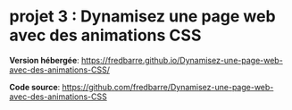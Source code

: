 # projet 3 : Dynamisez une page web avec des animations CSS

**Version hébergée**: https://fredbarre.github.io/Dynamisez-une-page-web-avec-des-animations-CSS/

**Code source**: https://github.com/fredbarre/Dynamisez-une-page-web-avec-des-animations-CSS
